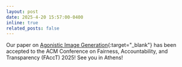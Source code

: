 ```yaml
---
layout: post
date: 2025-4-20 15:57:00-0400
inline: true
related_posts: false
---
```


Our paper on [Agonistic Image Generation](https://arxiv.org/abs/2502.15242){:target="_blank"} has been accepted to the ACM Conference on Fairness, Accountability, and Transparency (FAccT) 2025! See you in Athens!